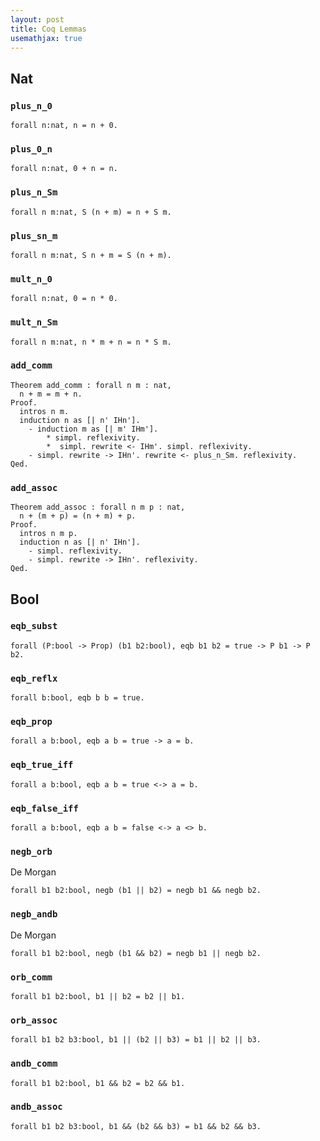 ```yaml
---
layout: post
title: Coq Lemmas
usemathjax: true
---
```


## Nat

### `plus_n_0`
```
forall n:nat, n = n + 0.
```

### `plus_0_n`
```
forall n:nat, 0 + n = n.
```

### `plus_n_Sm`
```
forall n m:nat, S (n + m) = n + S m.
```

### `plus_sn_m`
```
forall n m:nat, S n + m = S (n + m).
```

### `mult_n_0`
```
forall n:nat, 0 = n * 0.
```

### `mult_n_Sm`
```
forall n m:nat, n * m + n = n * S m.
```

### `add_comm`
```
Theorem add_comm : forall n m : nat,
  n + m = m + n.
Proof.
  intros n m.
  induction n as [| n' IHn'].
    - induction m as [| m' IHm'].
        * simpl. reflexivity.
        *  simpl. rewrite <- IHm'. simpl. reflexivity.
    - simpl. rewrite -> IHn'. rewrite <- plus_n_Sm. reflexivity.
Qed.
```

### `add_assoc`
```
Theorem add_assoc : forall n m p : nat,
  n + (m + p) = (n + m) + p.
Proof.
  intros n m p.
  induction n as [| n' IHn'].
    - simpl. reflexivity.
    - simpl. rewrite -> IHn'. reflexivity.
Qed.
```

## Bool

### `eqb_subst`
```
forall (P:bool -> Prop) (b1 b2:bool), eqb b1 b2 = true -> P b1 -> P b2.
```

### `eqb_reflx`
```
forall b:bool, eqb b b = true.
```

### `eqb_prop`
```
forall a b:bool, eqb a b = true -> a = b.
```

### `eqb_true_iff`
```
forall a b:bool, eqb a b = true <-> a = b.
```

### `eqb_false_iff`
```
forall a b:bool, eqb a b = false <-> a <> b.
```

### `negb_orb`
De Morgan
```
forall b1 b2:bool, negb (b1 || b2) = negb b1 && negb b2.
```

### `negb_andb`
De Morgan
```
forall b1 b2:bool, negb (b1 && b2) = negb b1 || negb b2.
```

### `orb_comm`
```
forall b1 b2:bool, b1 || b2 = b2 || b1.
```

### `orb_assoc`
```
forall b1 b2 b3:bool, b1 || (b2 || b3) = b1 || b2 || b3.
```

### `andb_comm`
```
forall b1 b2:bool, b1 && b2 = b2 && b1.
```

### `andb_assoc`
```
forall b1 b2 b3:bool, b1 && (b2 && b3) = b1 && b2 && b3.
```